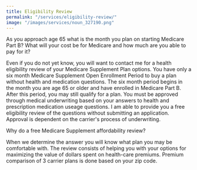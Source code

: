 ```yaml
---
title: Eligibility Review
permalink: "/services/eligibility-review/"
image: "/images/services/noun_327190.png"
---
```


As you approach age 65 what is the month you plan on starting Medicare Part B? What will your cost be for Medicare and how much are you able to pay for it? 

Even if you do not yet know, you will want to contact me for a health eligibility review of your Medicare Supplement Plan options. You have only a six month Medicare Supplement Open Enrollment Period to buy a plan without health and medication questions. The six month period begins in the month you are age 65 or older and have enrolled in Medicare Part B. After this period, you may still qualify for a plan. You must be approved through medical underwriting based on your answers to health and prescription medication useage questions. I am able to provide you a free eligibility review of the questions without submitting an application. Approval is dependent on the carrier's process of underwriting.

Why do a free Medicare Supplement affordability review?


When we determine the answer you will know what plan you may be comfortable with. The review consists of helping you with your options for maximizing the value of dollars spent on health-care premiums. Premium comparison of 3 carrier plans is done based on your zip code. 


